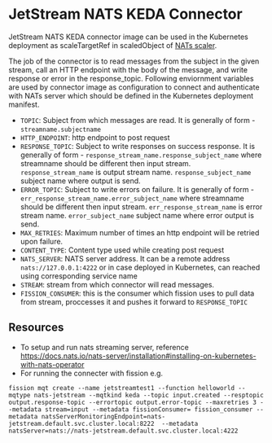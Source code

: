 # JetStream NATS KEDA Connector

JetStream NATS KEDA connector image can be used in the Kubernetes deployment as scaleTargetRef in scaledObject of [NATs scaler](https://keda.sh/docs/2.8/scalers/nats-jetstream/).

The job of the connector is to read messages from the subject in the given stream, call an HTTP endpoint with the body of the message, and write response or error in the response_topic. Following enviornment variables are used by connector image as configuration to connect and authenticate with NATs server which should be defined in the Kubernetes deployment manifest.

- `TOPIC`: Subject from which messages are read. It is generally of form - `streamname.subjectname`
- `HTTP_ENDPOINT`: http endpoint to post request
- `RESPONSE_TOPIC`: Subject to write responses on success response.  It is generally of form - `response_stream_name.response_subject_name` where streamname should be different then input stream. `response_stream_name` is output stream name. `response_subject_name` subject name where output is send.
- `ERROR_TOPIC`: Subject to write errors on failure.  It is generally of form - `err_response_stream_name.error_subject_name` where streamname should be different then input stream. `err_response_stream_name` is error stream name. `error_subject_name` subject name where error output is send.
- `MAX_RETRIES`: Maximum number of times an http endpoint will be retried upon failure.
- `CONTENT_TYPE`: Content type used while creating post request
- `NATS_SERVER`: NATS server address. It can be a remote address `nats://127.0.0.1:4222` or in case deployed in Kubernetes, can reached using corresponding service name
- `STREAM`: stream from which connector will read messages.
- `FISSION_CONSUMER`: this is the consumer which fission uses to pull data from stream, proccesses it and pushes it forward to `RESPONSE_TOPIC`



## Resources
* To setup and run nats streaming server, reference https://docs.nats.io/nats-server/installation#installing-on-kubernetes-with-nats-operator
* For running the connecter with fission e.g.  

``` fission mqt create --name jetstreamtest1 --function helloworld --mqtype nats-jetstream --mqtkind keda --topic input.created --resptopic output.response-topic --errortopic output.error-topic --maxretries 3 --metadata stream=input --metadata fissionConsumer= fission_consumer --metadata natsServerMonitoringEndpoint=nats-jetstream.default.svc.cluster.local:8222  --metadata natsServer=nats://nats-jetstream.default.svc.cluster.local:4222 ```
